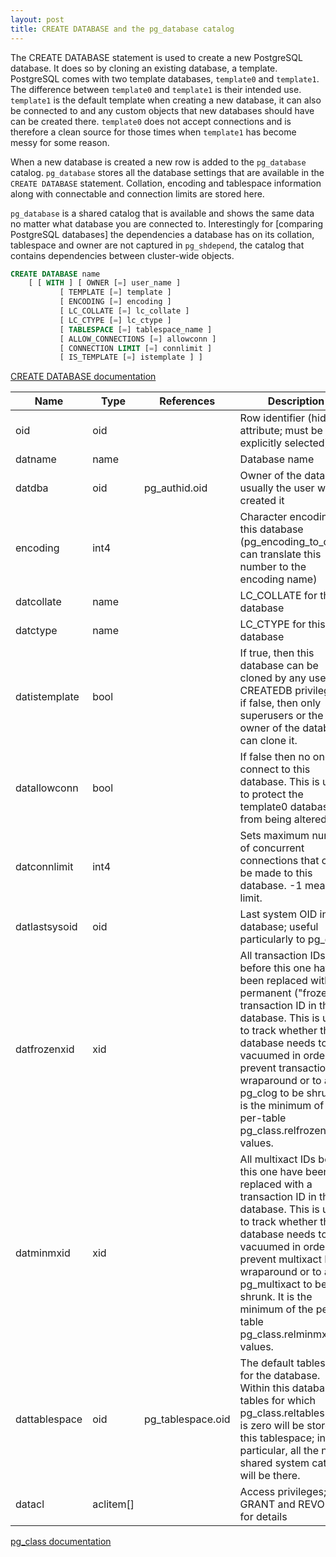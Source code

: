 ```yaml
---
layout: post
title: CREATE DATABASE and the pg_database catalog
---
```


The CREATE DATABASE statement is used to create a new PostgreSQL database. It does so by cloning an existing database, a template. PostgreSQL comes with two template databases, ```template0``` and ```template1```. The difference between ```template0``` and ```template1``` is their intended use. ```template1``` is the default template when creating a new database, it can also be connected to and any custom objects that new databases should have can be created there. ```template0``` does not accept connections and is therefore a clean source for those times when ```template1``` has become messy for some reason.

When a new database is created a new row is added to the ```pg_database``` catalog. ```pg_database``` stores all the database settings that are available in the ```CREATE DATABASE``` statement. Collation, encoding and tablespace information along with connectable and connection limits are stored here. 

```pg_database``` is a shared catalog that is available and shows the same data no matter what database you are connected to. Interestingly for [comparing PostgreSQL databases] the dependencies a database has on its collation, tablespace and owner are not captured in ```pg_shdepend```, the catalog that contains dependencies between cluster-wide objects.

```SQL
CREATE DATABASE name
    [ [ WITH ] [ OWNER [=] user_name ]
           [ TEMPLATE [=] template ]
           [ ENCODING [=] encoding ]
           [ LC_COLLATE [=] lc_collate ]
           [ LC_CTYPE [=] lc_ctype ]
           [ TABLESPACE [=] tablespace_name ]
           [ ALLOW_CONNECTIONS [=] allowconn ]
           [ CONNECTION LIMIT [=] connlimit ]
           [ IS_TEMPLATE [=] istemplate ] ]
```
[CREATE DATABASE documentation](https://www.postgresql.org/docs/current/static/sql-createdatabase.html)


|Name|Type|References|Description|
|----|----|----------|-----------|
|oid|	oid	 ||	Row identifier (hidden attribute; must be explicitly selected)
|datname|	name|	| 	Database name
|datdba|	oid|	pg_authid.oid|	Owner of the database, usually the user who created it
|encoding|	int4||	 	Character encoding for this database (pg_encoding_to_char() can translate this number to the encoding name)
|datcollate|	name|	| 	LC_COLLATE for this database
|datctype|	name|	| 	LC_CTYPE for this database
|datistemplate|	bool||	 	If true, then this database can be cloned by any user with CREATEDB privileges; if false, then only superusers or the owner of the database can clone it.
|datallowconn|	bool	| |	If false then no one can connect to this database. This is used to protect the template0 database from being altered.
|datconnlimit|	int4	| |	Sets maximum number of concurrent connections that can be made to this database. -1 means no limit.
|datlastsysoid|	oid	| |	Last system OID in the database; useful particularly to pg_dump
|datfrozenxid|	xid	| |	All transaction IDs before this one have been replaced with a permanent ("frozen") transaction ID in this database. This is used to track whether the database needs to be vacuumed in order to prevent transaction ID wraparound or to allow pg_clog to be shrunk. It is the minimum of the per-table pg_class.relfrozenxid values.
|datminmxid|	xid|	| 	All multixact IDs before this one have been replaced with a transaction ID in this database. This is used to track whether the database needs to be vacuumed in order to prevent multixact ID wraparound or to allow pg_multixact to be shrunk. It is the minimum of the per-table pg_class.relminmxid values.
|dattablespace|	oid|pg_tablespace.oid|	The default tablespace for the database. Within this database, all tables for which pg_class.reltablespace is zero will be stored in this tablespace; in particular, all the non-shared system catalogs will be there.
|datacl|	aclitem[]	|| 	Access privileges; see GRANT and REVOKE for details|

[pg_class documentation](https://www.postgresql.org/docs/current/static/catalog-pg-database.html)
